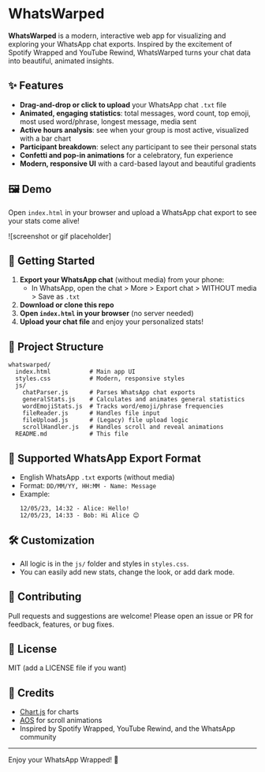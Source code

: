 # WhatsWarped

**WhatsWarped** is a modern, interactive web app for visualizing and exploring your WhatsApp chat exports. Inspired by the excitement of Spotify Wrapped and YouTube Rewind, WhatsWarped turns your chat data into beautiful, animated insights.

## ✨ Features
- **Drag-and-drop or click to upload** your WhatsApp chat `.txt` file
- **Animated, engaging statistics**: total messages, word count, top emoji, most used word/phrase, longest message, media sent
- **Active hours analysis**: see when your group is most active, visualized with a bar chart
- **Participant breakdown**: select any participant to see their personal stats
- **Confetti and pop-in animations** for a celebratory, fun experience
- **Modern, responsive UI** with a card-based layout and beautiful gradients

## 🖼️ Demo
Open `index.html` in your browser and upload a WhatsApp chat export to see your stats come alive!

![screenshot or gif placeholder]

## 🚀 Getting Started
1. **Export your WhatsApp chat** (without media) from your phone:
   - In WhatsApp, open the chat > More > Export chat > WITHOUT media > Save as `.txt`
2. **Download or clone this repo**
3. **Open `index.html` in your browser** (no server needed)
4. **Upload your chat file** and enjoy your personalized stats!

## 📁 Project Structure
```
whatswarped/
  index.html           # Main app UI
  styles.css           # Modern, responsive styles
  js/
    chatParser.js      # Parses WhatsApp chat exports
    generalStats.js    # Calculates and animates general statistics
    wordEmojiStats.js  # Tracks word/emoji/phrase frequencies
    fileReader.js      # Handles file input
    fileUpload.js      # (Legacy) file upload logic
    scrollHandler.js   # Handles scroll and reveal animations
  README.md            # This file
```

## 📝 Supported WhatsApp Export Format
- English WhatsApp `.txt` exports (without media)
- Format: `DD/MM/YY, HH:MM - Name: Message`
- Example:
  ```
  12/05/23, 14:32 - Alice: Hello!
  12/05/23, 14:33 - Bob: Hi Alice 😊
  ```

## 🛠️ Customization
- All logic is in the `js/` folder and styles in `styles.css`.
- You can easily add new stats, change the look, or add dark mode.

## 🤝 Contributing
Pull requests and suggestions are welcome! Please open an issue or PR for feedback, features, or bug fixes.

## 📄 License
MIT (add a LICENSE file if you want)

## 🙏 Credits
- [Chart.js](https://www.chartjs.org/) for charts
- [AOS](https://michalsnik.github.io/aos/) for scroll animations
- Inspired by Spotify Wrapped, YouTube Rewind, and the WhatsApp community

---
Enjoy your WhatsApp Wrapped! 🎉

